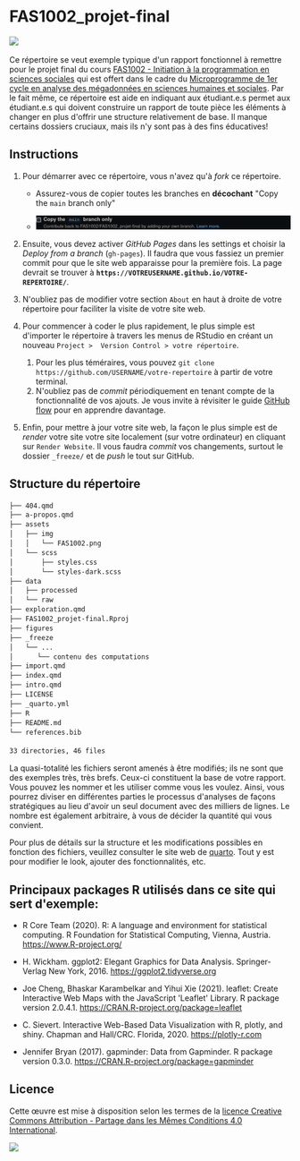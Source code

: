 # FAS1002_projet-final

[![](https://img.shields.io/badge/Licence-CC%20BY--SA%204.0-lightgrey.svg)](http://creativecommons.org/licenses/by-sa/4.0/deed.fr)

Ce répertoire se veut exemple typique d'un rapport fonctionnel à remettre pour
le projet final du cours [FAS1002 - Initiation à la programmation en sciences
sociales](https://admission.umontreal.ca/cours-et-horaires/cours/fas-1002/) qui
est offert dans le cadre du [Microprogramme de 1er cycle en analyse des
mégadonnées en sciences humaines et
sociales](https://admission.umontreal.ca/programmes/microprogramme-de-1er-cycle-en-analyse-des-megadonnees-en-sciences-humaines-et-sociales/structure-du-programme/).
Par le fait même, ce répertoire est aide en indiquant aux étudiant.e.s permet
aux étudiant.e.s qui doivent construire un rapport de toute pièce les éléments
à changer en plus d'offrir une structure relativement de base. Il manque
certains dossiers cruciaux, mais ils n'y sont pas à des fins éducatives!

## Instructions

1.  Pour démarrer avec ce répertoire, vous n'avez qu'à *fork* ce répertoire.

    -   Assurez-vous de copier toutes les branches en **décochant** "Copy the
        `main` branch only"

    -   ![](/assets/img/copy_all_branches.png)

2.  Ensuite, vous devez activer *GitHub Pages* dans les settings et choisir la
    *Deploy from a branch* (`gh-pages`). Il faudra que vous fassiez un premier
    commit pour que le site web apparaisse pour la première fois. La page
    devrait se trouver à
    **`https://VOTREUSERNAME.github.io/VOTRE-REPERTOIRE/`**.

3.  N'oubliez pas de modifier votre section `About` en haut à droite de votre
    répertoire pour faciliter la visite de votre site web.

4.  Pour commencer à coder le plus rapidement, le plus simple est d'importer le
    répertoire à travers les menus de RStudio en créant un nouveau
    `Project >  Version Control > votre répertoire`.

    1.  Pour les plus téméraires, vous pouvez
        `git clone https://github.com/USERNAME/votre-repertoire` à partir de
        votre terminal.
    2.  N'oubliez pas de *commit* périodiquement en tenant compte de la
        fonctionnalité de vos ajouts. Je vous invite à révisiter le guide
        [GitHub
        flow](https://docs.github.com/en/get-started/quickstart/github-flow)
        pour en apprendre davantage.

5.  Enfin, pour mettre à jour votre site web, la façon le plus simple est de
    *render* votre site votre site localement (sur votre ordinateur) en
    cliquant sur `Render Website`. Il vous faudra *commit* vos changements,
    surtout le dossier `_freeze/` et de *push* le tout sur GitHub.

## Structure du répertoire

``` bash
├── 404.qmd
├── a-propos.qmd
├── assets
│   ├── img
│   │   └── FAS1002.png
│   └── scss
│       ├── styles.css
│       └── styles-dark.scss
├── data
│   ├── processed
│   └── raw
├── exploration.qmd
├── FAS1002_projet-final.Rproj
├── figures
├── _freeze
│   └── ...
│      └── contenu des computations
├── import.qmd
├── index.qmd
├── intro.qmd
├── LICENSE
├── _quarto.yml
├── R
├── README.md
└── references.bib

33 directories, 46 files
```

La quasi-totalité les fichiers seront amenés à être modifiés; ils ne sont que
des exemples très, très brefs. Ceux-ci constituent la base de votre rapport.
Vous pouvez les nommer et les utiliser comme vous les voulez. Ainsi, vous
pourrez diviser en différentes parties le processus d'analyses de façons
stratégiques au lieu d'avoir un seul document avec des milliers de lignes. Le
nombre est également arbitraire, à vous de décider la quantité qui vous
convient.

Pour plus de détails sur la structure et les modifications possibles en
fonction des fichiers, veuillez consulter le site web de
[quarto](https://quarto.org). Tout y est pour modifier le look, ajouter des
fonctionnalités, etc.

## Principaux packages R utilisés dans ce site qui sert d'exemple:

-   R Core Team (2020). R: A language and environment for statistical
    computing. R Foundation for Statistical Computing, Vienna, Austria.
    <https://www.R-project.org/>

-   H. Wickham. ggplot2: Elegant Graphics for Data Analysis. Springer-Verlag
    New York, 2016. <https://ggplot2.tidyverse.org>

-   Joe Cheng, Bhaskar Karambelkar and Yihui Xie (2021). leaflet: Create
    Interactive Web Maps with the JavaScript 'Leaflet' Library. R package
    version 2.0.4.1. <https://CRAN.R-project.org/package=leaflet>

-   C. Sievert. Interactive Web-Based Data Visualization with R, plotly, and
    shiny. Chapman and Hall/CRC. Florida, 2020. <https://plotly-r.com>

-   Jennifer Bryan (2017). gapminder: Data from Gapminder. R package version
    0.3.0. <https://CRAN.R-project.org/package=gapminder>

## Licence

Cette œuvre est mise à disposition selon les termes de la [licence Creative
Commons Attribution - Partage dans les Mêmes Conditions 4.0
International](http://creativecommons.org/licenses/by-sa/4.0/deed.fr).

[![](https://licensebuttons.net/l/by-sa/4.0/88x31.png)](http://creativecommons.org/licenses/by-sa/4.0/deed.fr)
